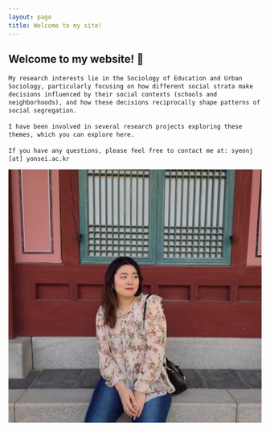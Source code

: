 ```yaml
---
layout: page
title: Welcome to my site!
---
```


<div class="profile-container">
  <div class="profile-content">
    <h2>Welcome to my website! 👋</h2>

    My research interests lie in the Sociology of Education and Urban Sociology, particularly focusing on how different social strata make decisions influenced by their social contexts (schools and neighborhoods), and how these decisions reciprocally shape patterns of social segregation.

    I have been involved in several research projects exploring these themes, which you can explore here.

    If you have any questions, please feel free to contact me at: syeonj [at] yonsei.ac.kr
  </div>

  <div class="profile-image-container">
    <img src="/assets/img/profile.jpg" alt="Profile Image" class="profile-image">
  </div>
</div>